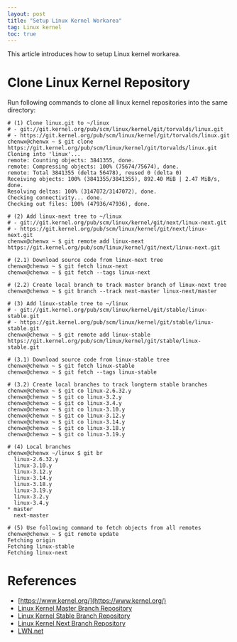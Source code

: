```yaml
---
layout: post
title: "Setup Linux Kernel Workarea"
tag: Linux kernel
toc: true
---
```


This article introduces how to setup Linux kernel workarea.

<!--more-->

# Clone Linux Kernel Repository

Run following commands to clone all linux kernel repositories into the same directory:

```
# (1) Clone linux.git to ~/linux
# - git://git.kernel.org/pub/scm/linux/kernel/git/torvalds/linux.git
# - https://git.kernel.org/pub/scm/linux/kernel/git/torvalds/linux.git
chenwx@chenwx ~ $ git clone https://git.kernel.org/pub/scm/linux/kernel/git/torvalds/linux.git
Cloning into 'linux'...
remote: Counting objects: 3841355, done.
remote: Compressing objects: 100% (75674/75674), done.
remote: Total 3841355 (delta 56478), reused 0 (delta 0)
Receiving objects: 100% (3841355/3841355), 892.40 MiB | 2.47 MiB/s, done.
Resolving deltas: 100% (3147072/3147072), done.
Checking connectivity... done.
Checking out files: 100% (47936/47936), done.

# (2) Add linux-next tree to ~/linux
# - git://git.kernel.org/pub/scm/linux/kernel/git/next/linux-next.git
# - https://git.kernel.org/pub/scm/linux/kernel/git/next/linux-next.git
chenwx@chenwx ~ $ git remote add linux-next https://git.kernel.org/pub/scm/linux/kernel/git/next/linux-next.git

# (2.1) Download source code from linux-next tree
chenwx@chenwx ~ $ git fetch linux-next
chenwx@chenwx ~ $ git fetch --tags linux-next

# (2.2) Create local branch to track master branch of linux-next tree
chenwx@chenwx ~ $ git branch --track next-master linux-next/master

# (3) Add linux-stable tree to ~/linux
# - git://git.kernel.org/pub/scm/linux/kernel/git/stable/linux-stable.git
# - https://git.kernel.org/pub/scm/linux/kernel/git/stable/linux-stable.git
chenwx@chenwx ~ $ git remote add linux-stable https://git.kernel.org/pub/scm/linux/kernel/git/stable/linux-stable.git

# (3.1) Download source code from linux-stable tree
chenwx@chenwx ~ $ git fetch linux-stable
chenwx@chenwx ~ $ git fetch --tags linux-stable

# (3.2) Create local branches to track longterm stable branches
chenwx@chenwx ~ $ git co linux-2.6.32.y
chenwx@chenwx ~ $ git co linux-3.2.y
chenwx@chenwx ~ $ git co linux-3.4.y
chenwx@chenwx ~ $ git co linux-3.10.y
chenwx@chenwx ~ $ git co linux-3.12.y
chenwx@chenwx ~ $ git co linux-3.14.y
chenwx@chenwx ~ $ git co linux-3.18.y
chenwx@chenwx ~ $ git co linux-3.19.y

# (4) Local branches
chenwx@chenwx ~/linux $ git br
  linux-2.6.32.y
  linux-3.10.y
  linux-3.12.y
  linux-3.14.y
  linux-3.18.y
  linux-3.19.y
  linux-3.2.y
  linux-3.4.y
* master
  next-master

# (5) Use following command to fetch objects from all remotes
chenwx@chenwx ~ $ git remote update
Fetching origin
Fetching linux-stable
Fetching linux-next
```

# References

* [https://www.kernel.org/](https://www.kernel.org/)
* [Linux Kernel Master Branch Repository](https://git.kernel.org/cgit/linux/kernel/git/torvalds/linux.git/)
* [Linux Kernel Stable Branch Repository](https://git.kernel.org/cgit/linux/kernel/git/stable/linux-stable.git/)
* [Linux Kernel Next Branch Repository](https://git.kernel.org/cgit/linux/kernel/git/next/linux-next.git/)
* [LWN.net](https://lwn.net/)
